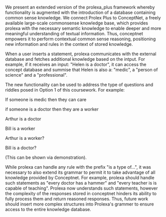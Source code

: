 We present an extended version of the prolexa_plus framework whereby functionality is augmented with the introduction of a database containing common sense knowledge. We connect Prolex Plus to ConceptNet, a freely available large-scale commonsense knowledge base, which  provides prolexa with the necessary semantic knowledge to enable deeper and more meaningful understanding of textual information. Thus, conceptnet empowers it to perform contextual common sense reasoning, positioning new information and rules in the context of stored knowledge.

When a user inserts a statement, prolexa communicates with the external database and fetches additional knowledge based on the intput. For example, if it receives an input: "Helen is a doctor", it can access the concept database and summise that Helen is also a: "medic", a "person of science" and a "professional". 


The new functionality can be used to address the type of questions and riddles posed in Option 1 of this coursework. For example: 

If someone is medic then they can care

if someone is a doctor then they are a worker

Arthur is a doctor

Bill is a worker
 
Arthur is a worker?

Bill is a doctor?

(This can be shown via demonstration).

While prolexa can handle any rule with the prefix "is a type of...", it was necessary to also extend its grammar to permit it to take advantage of all knowledge provided by Conceptnet. For example, prolexa should handle such statements as "every doctor has a hammer" and "every teacher is is capable of teaching". Prolexa now understands such statements, however the complexity of the responses stored in conceptnet hinders its ability to fully process them and return reasoned responses. Thus, future work should insert more complex structures into Prolexa's grammer to ensure access to the entire knowledge database. 
